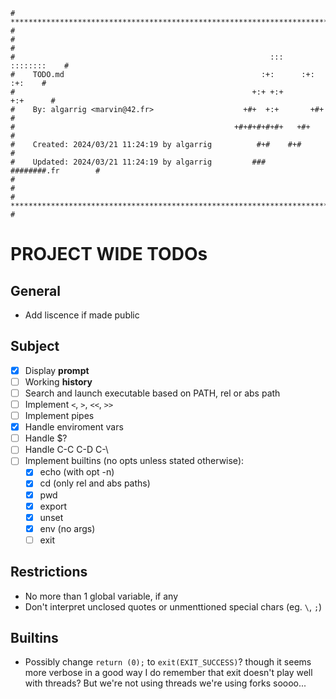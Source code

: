 ```
# **************************************************************************** #
#                                                                              #
#                                                         :::      ::::::::    #
#    TODO.md                                            :+:      :+:    :+:    #
#                                                     +:+ +:+         +:+      #
#    By: algarrig <marvin@42.fr>                    +#+  +:+       +#+         #
#                                                 +#+#+#+#+#+   +#+            #
#    Created: 2024/03/21 11:24:19 by algarrig          #+#    #+#              #
#    Updated: 2024/03/21 11:24:19 by algarrig         ###   ########.fr        #
#                                                                              #
# **************************************************************************** #
```

# PROJECT WIDE TODOs

## General

- Add liscence if made public

## Subject

- [x] Display **prompt**
- [ ] Working **history**
- [ ] Search and launch executable based on PATH, rel or abs path
- [ ] Implement `<`, `>`, `<<`, `>>`
- [ ] Implement pipes
- [x] Handle enviroment vars
- [ ] Handle $?
- [ ] Handle C-C C-D C-\
- [ ] Implement builtins (no opts unless stated otherwise):
  - [x] echo (with opt -n)
  - [x] cd (only rel and abs paths)
  - [x] pwd
  - [x] export
  - [x] unset
  - [x] env (no args)
  - [ ] exit

## Restrictions

- No more than 1 global variable, if any
- Don't interpret unclosed quotes or unmenttioned special chars (eg. `\`, `;`)

## Builtins

- Possibly change `return (0);` to `exit(EXIT_SUCCESS)`?
  though it seems more verbose in a good way I do remember that exit doesn't
  play well with threads? But we're not using threads we're using forks soooo...
